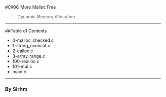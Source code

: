 #0X0C More Malloc Free
>Dynamic Memory Allocation 

*** 
##Table of Contents 
* 0-malloc_checked.c
* 1-string_nconcat.c
* 2-calloc.c
* 3-array_range.c
* 100-realloc.c
* 101-mul.c
* main.h
***

### By Sirhm
